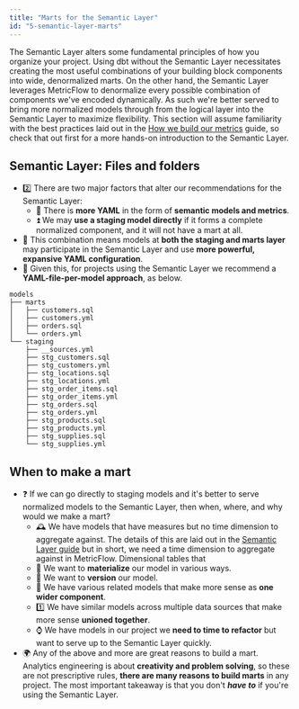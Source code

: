 ```yaml
---
title: "Marts for the Semantic Layer"
id: "5-semantic-layer-marts"
---
```


The Semantic Layer alters some fundamental principles of how you organize your project. Using dbt without the Semantic Layer necessitates creating the most useful combinations of your building block components into wide, denormalized marts. On the other hand, the Semantic Layer leverages MetricFlow to denormalize every possible combination of components we've encoded dynamically. As such we're better served to bring more normalized models through from the logical layer into the Semantic Layer to maximize flexibility. This section will assume familiarity with the best practices laid out in the [How we build our metrics](https://docs.getdbt.com/best-practices/how-we-build-our-metrics/semantic-layer-1-intro) guide, so check that out first for a more hands-on introduction to the Semantic Layer.

## Semantic Layer: Files and folders

- 2️⃣ There are two major factors that alter our recommendations for the Semantic Layer:
  - 📝 There is **more YAML** in the form of **semantic models and metrics**.
  - ⏫ We may **use a staging model directly** if it forms a complete normalized component, and it will not have a mart at all.
- 💪 This combination means models at **both the staging and marts layer** may participate in the Semantic Layer and use **more powerful, expansive YAML configuration**.
- 🔁 Given this, for projects using the Semantic Layer we recommend a **YAML-file-per-model approach**, as below.

```shell
models
├── marts
│   ├── customers.sql
│   ├── customers.yml
│   ├── orders.sql
│   └── orders.yml
└── staging
    ├── __sources.yml
    ├── stg_customers.sql
    ├── stg_customers.yml
    ├── stg_locations.sql
    ├── stg_locations.yml
    ├── stg_order_items.sql
    ├── stg_order_items.yml
    ├── stg_orders.sql
    ├── stg_orders.yml
    ├── stg_products.sql
    ├── stg_products.yml
    ├── stg_supplies.sql
    └── stg_supplies.yml
```

## When to make a mart

- ❓ If we can go directly to staging models and it's better to serve normalized models to the Semantic Layer, then when, where, and why would we make a mart?
  - 🕰️ We have models that have measures but no time dimension to aggregate against. The details of this are laid out in the [Semantic Layer guide](https://docs.getdbt.com/best-practices/how-we-build-our-metrics/semantic-layer-1-intro) but in short, we need a time dimension to aggregate against in MetricFlow. Dimensional tables that
  - 🧱 We want to **materialize** our model in various ways.
  - 👯 We want to **version** our model.
  - 🛒 We have various related models that make more sense as **one wider component**.
  - 1️⃣ We have similar models across multiple data sources that make more sense **unioned together**.
  - ⌚ We have models in our project we **need to time to refactor** but want to serve up to the Semantic Layer quickly.
- 🌍 Any of the above and more are great reasons to build a mart. Analytics engineering is about **creativity and problem solving**, so these are not prescriptive rules, **there are many reasons to build marts** in any project. The most important takeaway is that you don't **_have to_** if you're using the Semantic Layer.
